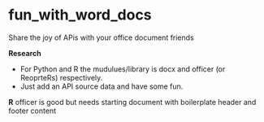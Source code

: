 # fun_with_word_docs
Share the joy of APis with your office document friends

**Research**
- For Python and R the mudulues/library is docx and officer (or ReoprteRs) respectively.
- Just add an API source data and have some fun.

**R**
officer is good but needs starting document with boilerplate header and footer content
